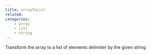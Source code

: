 ```yaml
---
title: arrayToList
related:
categories:
    - array
    - list
    - string
---
```


Transform the array to a list of elements delimiter by the given string